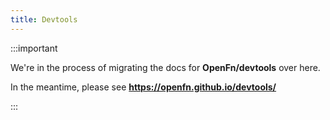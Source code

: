 ```yaml
---
title: Devtools
---
```


:::important

We're in the process of migrating the docs for **OpenFn/devtools** over here.

In the meantime, please see **https://openfn.github.io/devtools/**

:::
